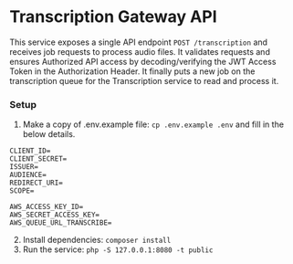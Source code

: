 # Transcription Gateway API

This service exposes a single API endpoint `POST /transcription` and receives job requests to process audio files. It validates requests and ensures Authorized API access by decoding/verifying the JWT Access Token in the Authorization Header. It finally puts a new job on the transcription queue for the Transcription service to read and process it. 


### Setup
1. Make a copy of .env.example file: `cp .env.example .env` and fill in the below details.
```
CLIENT_ID=
CLIENT_SECRET=
ISSUER=
AUDIENCE=
REDIRECT_URI=
SCOPE=

AWS_ACCESS_KEY_ID=
AWS_SECRET_ACCESS_KEY=
AWS_QUEUE_URL_TRANSCRIBE=
```
2. Install dependencies: `composer install`
3. Run the service: `php -S 127.0.0.1:8080 -t public`
